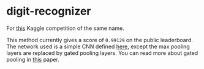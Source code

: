 # digit-recognizer

For [this](https://www.kaggle.com/c/digit-recognizer) Kaggle competition of the same name.

This method currently gives a score of `0.99129` on the public leaderboard. The network used is a simple CNN defined [here](https://www.tensorflow.org/versions/r0.11/tutorials/mnist/pros/index.html),
except the max pooling layers are replaced by gated pooling layers. You can read more about gated pooling in [this](https://arxiv.org/abs/1509.08985) paper.
